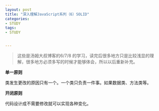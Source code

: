 ```yaml
---
layout: post
title: "深入理解JavaScript系列（6）SOLID"
categories:
- STUDY
tags:
- STUDY


---
```


> 这些是汤姆大叔博客的6/7/8 的学习，读完后很多地方只是比较浅显的理解，很多地方必须多写的时候才能够体会，所以以后重新补充。

**单一原则**

类发生更改的原因只有一个。一个类只负责一件事。如果数据类、方法类等。

**开闭原则**

代码设计成不需要修改就可以实现各种变化。
